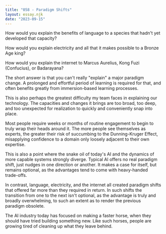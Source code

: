 ```yaml
---
title: "058 - Paradigm Shifts"
layout: essay.njk
date: "2023-09-15"
---
```


How would you explain the benefits of language to a species that hadn't yet developed that capacity?

How would you explain electricity and all that it makes possible to a Bronze Age king?

How would you explain the internet to Marcus Aurelius, Kong Fuzi (Confucius), or Badarayana?

The short answer is that you can't really "explain" a major paradigm change. A prolonged and effortful period of learning is required for that, and often benefits greatly from immersion-based learning processes.

This is also perhaps the greatest difficulty my team faces in explaining our technology. The capacities and changes it brings are too broad, too deep, and too unexpected for realization to quickly and conveniently snap into place.

Most people require weeks or months of routine engagement to begin to truly wrap their heads around it. The more people see themselves as experts, the greater their risk of succumbing to the Dunning-Kruger Effect, misapplying confidence to a domain only loosely adjacent to their own expertise.

This is also a point where the snake oil of today's AI and the dynamics of more capable systems strongly diverge. Typical AI offers no real paradigm shift, just nudges in one direction or another. It makes a case for itself, but remains optional, as the advantages tend to come with heavy-handed trade-offs.

In contrast, language, electricity, and the internet all created paradigm shifts that offered far more than they required in return. In such shifts the transition from one to the next isn't optional, as the advantage is truly and broadly overwhelming, to such an extent as to render the previous paradigm obsolete.

The AI industry today has focused on making a faster horse, when they should have tried building something new. Like such horses, people are growing tired of cleaning up what they leave behind.